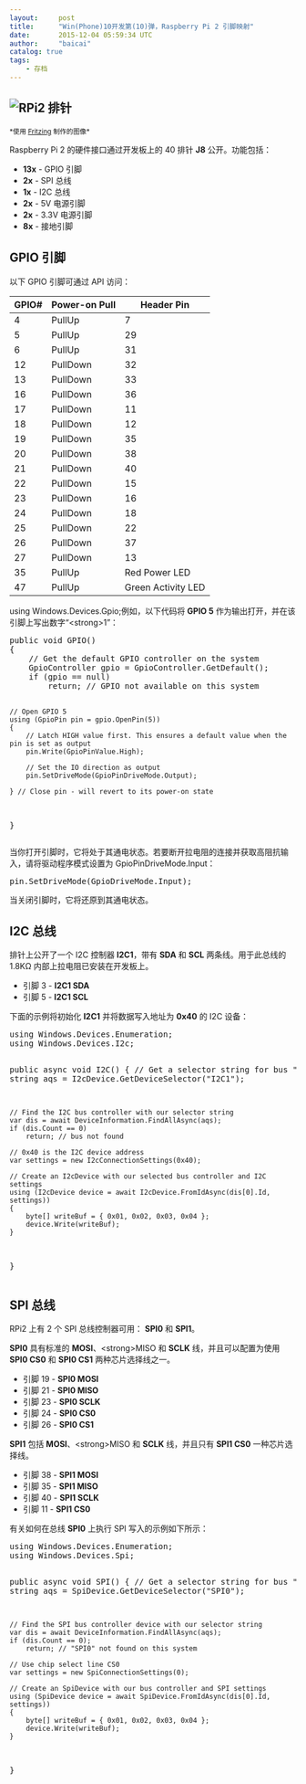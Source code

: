 ```yaml
---
layout:     post
title:      "Win(Phone)10开发第(10)弹，Raspberry Pi 2 引脚映射"
date:       2015-12-04 05:59:34 UTC
author:     "baicai"
catalog: true
tags:
    - 存档
---
```


<div class="default-main">
<div class="row">
<div class="default-max-width">
<div class="content-container col-md-12">
<h2 id="raspberry-pi-2-"><img class="img-responsive" src="http://ms-iot.github.io/content/images/PinMappings/RP2_Pinout.png" alt="RPi2 排针" /></h2>
<sub>*使用 <a href="http://fritzing.org/">Fritzing</a> 制作的图像*</sub>

Raspberry Pi 2 的硬件接口通过开发板上的 40 排针 <strong>J8</strong> 公开。功能包括：
<ul>
	<li><strong>13x</strong> - GPIO 引脚</li>
	<li><strong>2x</strong> - SPI 总线</li>
	<li><strong>1x</strong> - I2C 总线</li>
	<li><strong>2x</strong> - 5V 电源引脚</li>
	<li><strong>2x</strong> - 3.3V 电源引脚</li>
	<li><strong>8x</strong> - 接地引脚</li>
</ul>
<h2 id="a-namerpi2gpiogpio-">GPIO 引脚</h2>
以下 GPIO 引脚可通过 API 访问：
<table class="table table-bordered">
<thead>
<tr>
<th>GPIO#</th>
<th>Power-on Pull</th>
<th>Header Pin</th>
</tr>
</thead>
<tbody>
<tr>
<td>4</td>
<td>PullUp</td>
<td>7</td>
</tr>
<tr>
<td>5</td>
<td>PullUp</td>
<td>29</td>
</tr>
<tr>
<td>6</td>
<td>PullUp</td>
<td>31</td>
</tr>
<tr>
<td>12</td>
<td>PullDown</td>
<td>32</td>
</tr>
<tr>
<td>13</td>
<td>PullDown</td>
<td>33</td>
</tr>
<tr>
<td>16</td>
<td>PullDown</td>
<td>36</td>
</tr>
<tr>
<td>17</td>
<td>PullDown</td>
<td>11</td>
</tr>
<tr>
<td>18</td>
<td>PullDown</td>
<td>12</td>
</tr>
<tr>
<td>19</td>
<td>PullDown</td>
<td>35</td>
</tr>
<tr>
<td>20</td>
<td>PullDown</td>
<td>38</td>
</tr>
<tr>
<td>21</td>
<td>PullDown</td>
<td>40</td>
</tr>
<tr>
<td>22</td>
<td>PullDown</td>
<td>15</td>
</tr>
<tr>
<td>23</td>
<td>PullDown</td>
<td>16</td>
</tr>
<tr>
<td>24</td>
<td>PullDown</td>
<td>18</td>
</tr>
<tr>
<td>25</td>
<td>PullDown</td>
<td>22</td>
</tr>
<tr>
<td>26</td>
<td>PullDown</td>
<td>37</td>
</tr>
<tr>
<td>27</td>
<td>PullDown</td>
<td>13</td>
</tr>
<tr>
<td>35</td>
<td>PullUp</td>
<td>Red Power LED</td>
</tr>
<tr>
<td>47</td>
<td>PullUp</td>
<td>Green Activity LED</td>
</tr>
</tbody>
</table>
<span class="k">using</span> <span class="nn">Windows.Devices.Gpio</span><span class="p">;</span>例如，以下代码将 <strong>GPIO 5</strong> 作为输出打开，并在该引脚上写出数字“&lt;strong>1</strong>”：
<div class="highlight">
<pre class="lang:c# decode:true">public void GPIO()
{
    // Get the default GPIO controller on the system
    GpioController gpio = GpioController.GetDefault();
    if (gpio == null)
        return; // GPIO not available on this system

    // Open GPIO 5
    using (GpioPin pin = gpio.OpenPin(5))
    {
        // Latch HIGH value first. This ensures a default value when the pin is set as output
        pin.Write(GpioPinValue.High);
    
        // Set the IO direction as output
        pin.SetDriveMode(GpioPinDriveMode.Output);

    } // Close pin - will revert to its power-on state 
}</pre>
当你打开引脚时，它将处于其通电状态。若要断开拉电阻的连接并获取高阻抗输入，请将驱动程序模式设置为 GpioPinDriveMode.Input：

</div>
<pre class="lang:c decode:true">pin.SetDriveMode(GpioDriveMode.Input);</pre>
当关闭引脚时，它将还原到其通电状态。
<h2>I2C 总线</h2>
排针上公开了一个 I2C 控制器 <strong>I2C1</strong>，带有 <strong>SDA</strong> 和 <strong>SCL</strong> 两条线。用于此总线的 1.8KΩ 内部上拉电阻已安装在开发板上。
<ul>
	<li>引脚 3 - <strong>I2C1 SDA</strong></li>
	<li>引脚 5 - <strong>I2C1 SCL</strong></li>
</ul>
下面的示例将初始化 <strong>I2C1</strong> 并将数据写入地址为 <strong>0x40</strong> 的 I2C 设备：
<div class="highlight">
<pre class="lang:c# decode:true">using Windows.Devices.Enumeration;
using Windows.Devices.I2c;

public async void I2C()
{
    // Get a selector string for bus "I2C1"
    string aqs = I2cDevice.GetDeviceSelector("I2C1");
    
    // Find the I2C bus controller with our selector string
    var dis = await DeviceInformation.FindAllAsync(aqs);
    if (dis.Count == 0)
        return; // bus not found
    
    // 0x40 is the I2C device address
    var settings = new I2cConnectionSettings(0x40);
    
    // Create an I2cDevice with our selected bus controller and I2C settings
    using (I2cDevice device = await I2cDevice.FromIdAsync(dis[0].Id, settings))
    {
        byte[] writeBuf = { 0x01, 0x02, 0x03, 0x04 };
        device.Write(writeBuf);
    }
}</pre>
</div>
<h2 id="a-namerpi2spiaspi-">SPI 总线</h2>
RPi2 上有 2 个 SPI 总线控制器可用： <strong>SPI0</strong> 和 <strong>SPI1</strong>。

<strong>SPI0</strong> 具有标准的 <strong>MOSI</strong>、&lt;strong>MISO</strong> 和 <strong>SCLK</strong> 线，并且可以配置为使用 <strong>SPI0 CS0</strong> 和 <strong>SPI0 CS1</strong> 两种芯片选择线之一。
<ul>
	<li>引脚 19 - <strong>SPI0 MOSI</strong></li>
	<li>引脚 21 - <strong>SPI0 MISO</strong></li>
	<li>引脚 23 - <strong>SPI0 SCLK</strong></li>
	<li>引脚 24 - <strong>SPI0 CS0</strong></li>
	<li>引脚 26 - <strong>SPI0 CS1</strong></li>
</ul>
<strong>SPI1</strong> 包括 <strong>MOSI</strong>、&lt;strong>MISO</strong> 和 <strong>SCLK</strong> 线，并且只有 <strong>SPI1 CS0</strong> 一种芯片选择线。
<ul>
	<li>引脚 38 - <strong>SPI1 MOSI</strong></li>
	<li>引脚 35 - <strong>SPI1 MISO</strong></li>
	<li>引脚 40 - <strong>SPI1 SCLK</strong></li>
	<li>引脚 11 - <strong>SPI1 CS0</strong></li>
</ul>
有关如何在总线 <strong>SPI0</strong> 上执行 SPI 写入的示例如下所示：
<div class="highlight">
<pre class="lang:c# decode:true ">using Windows.Devices.Enumeration;
using Windows.Devices.Spi;

public async void SPI()
{
    // Get a selector string for bus "SPI0"
    string aqs = SpiDevice.GetDeviceSelector("SPI0");
    
    // Find the SPI bus controller device with our selector string
    var dis = await DeviceInformation.FindAllAsync(aqs);
    if (dis.Count == 0);
        return; // "SPI0" not found on this system
    
    // Use chip select line CS0
    var settings = new SpiConnectionSettings(0);
    
    // Create an SpiDevice with our bus controller and SPI settings
    using (SpiDevice device = await SpiDevice.FromIdAsync(dis[0].Id, settings))
    {
        byte[] writeBuf = { 0x01, 0x02, 0x03, 0x04 };
        device.Write(writeBuf);
    }
}</pre>
</div>
</div>
</div>
</div>
</div>